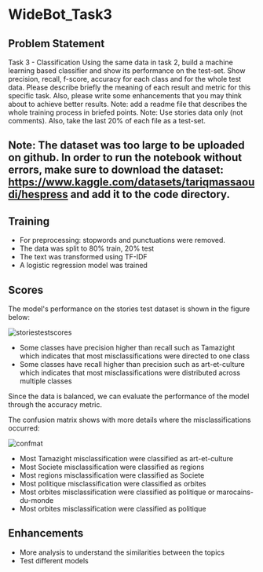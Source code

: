 # WideBot_Task3
## Problem Statement
Task 3 - Classification Using the same data in task 2, build a machine learning based classifier and show its performance on the test-set. Show precision, recall, f-score, accuracy for each class and for the whole test data. Please describe briefly the meaning of each result and metric for this specific task. Also, please write some enhancements that you may think about to achieve better results. Note: add a readme file that describes the whole training process in briefed points. Note: Use stories data only (not comments). Also, take the last 20% of each file as a test-set.

## Note: The dataset was too large to be uploaded on github. In order to run the notebook without errors, make sure to download the dataset:  https://www.kaggle.com/datasets/tariqmassaoudi/hespress and add it to the code directory. 

## Training
* For preprocessing: stopwords and punctuations were removed.
* The data was split to 80% train, 20% test
* The text was transformed using TF-IDF
* A logistic regression model was trained

## Scores
The model's performance on the stories test dataset is shown in the figure below: 

![storiestestscores](https://github.com/Aisha-Hagar/WideBot_Task3/assets/61799091/07872898-8fa7-404e-a5f5-57bc649aa018)

* Some classes have precision higher than recall such as Tamazight which indicates that most misclassifications were directed to one class
* Some classes have recall higher than precision such as art-et-culture which indicates that most misclassifications were distributed across multiple classes

Since the data is balanced, we can evaluate the performance of the model through the accuracy metric.

The confusion matrix shows with more details where the misclassifications occurred:

![confmat](https://github.com/Aisha-Hagar/WideBot_Task3/assets/61799091/06270f06-43fa-4273-84d1-4432ae58a6c4)

* Most Tamazight misclassification were classified as art-et-culture
* Most Societe misclassification were classified as regions
* Most regions misclassification were classified as Societe
* Most politique misclassification were classified as orbites
* Most orbites misclassification were classified as politique or marocains-du-monde
* Most orbites misclassification were classified as politique

## Enhancements
* More analysis to understand the similarities between the topics 
* Test different models

